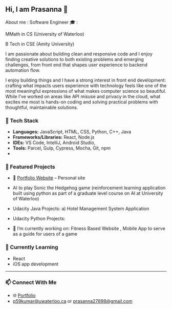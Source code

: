 ## Hi, I am Prasanna 👋

<!--
**prasannavkumar/prasannavkumar** is a ✨ _special_ ✨ repository because its `README.md` (this file) appears on your GitHub profile.

Here are some ideas to get you started:


- 🌱 I’m currently learning ...
- 👯 I’m looking to collaborate on ...
- 🤔 I’m looking for help with ...
- 💬 Ask me about ...
- 📫 How to reach me: ...
- 😄 Pronouns: ...
- ⚡ Fun fact: ...
-->
About me :
Software Engineer
🎓 : 

MMath in CS (University of Waterloo) 

B Tech in CSE (Amity University)
      
I am passionate about building clean and responsive code and I enjoy finding creative solutions to both existing problems and emerging challenges, from front end that shapes user experience to backend automation flow. 

I enjoy building things and I have a strong interest in front end development: crafting what impacts users experience with technology feels like one of the most meaningful expressions of what makes computer science so beautiful. While I’ve worked on areas like API misuse and privacy in the cloud, what excites me most is hands-on coding and solving practical problems with thoughtful, maintainable solutions.



### 🧰 Tech Stack

- **Languages:** JavaScript, HTML, CSS, Python, C++, Java
- **Frameworks/Libraries:** React, Node.js
- **IDEs:** VS Code, IntelliJ, Android Studio, 
- **Tools:** Parcel, Gulp, Cypress, Mocha, Git, npm
- 
### 📌 Featured Projects

- 🔗 [Portfolio Website](https://prasannakumar.net) – Personal site
- AI to play Sonic the Hedgehog game (reinforcement learning application built using python as part of a graduate level course on AI at University of Waterloo)
- Udacity Java Projects: a) Hotel Management System Application
- Udacity Python Projects:

- 🔭 I’m currently working on: Fitness Based Website , Mobile App to serve as a guide for users of a game
  
### 🌱 Currently Learning

- React
- iOS app development

---

### 📫 Connect With Me

- 🌐 [Portfolio](https://prasannakumar.net)
- p59kumar@uwaterloo.ca or prasanna27898@gmail.com

